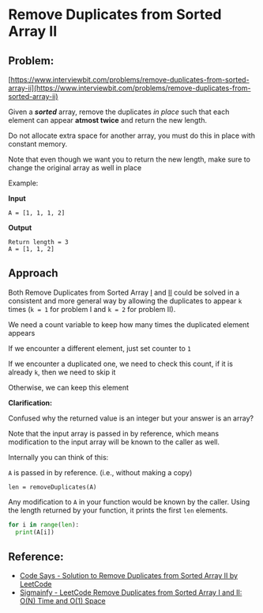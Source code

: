 # Remove Duplicates from Sorted Array II

## Problem:
[https://www.interviewbit.com/problems/remove-duplicates-from-sorted-array-ii](https://www.interviewbit.com/problems/remove-duplicates-from-sorted-array-ii)

Given a ***sorted*** array, remove the duplicates *in place* such that each element can appear **atmost twice** and return the new length.

Do not allocate extra space for another array, you must do this in place with constant memory.

Note that even though we want you to return the new length, make sure to change the original array as well in place

Example:

**Input**
```
A = [1, 1, 1, 2]
```

**Output**
```
Return length = 3
A = [1, 1, 2]
```

## Approach

Both Remove Duplicates from Sorted Array [I](https://www.interviewbit.com/problems/remove-duplicates-from-sorted-array) and [II](https://www.interviewbit.com/problems/remove-duplicates-from-sorted-array-ii) could be solved in a consistent and more general way by allowing the duplicates to appear `k` times (`k = 1` for problem I and `k = 2` for problem II).

We need a count variable to keep how many times the duplicated element appears

If we encounter a different element, just set counter to `1`

If we encounter a duplicated one, we need to check this count, if it is already `k`, then we need to skip it

Otherwise, we can keep this element

**Clarification:**

Confused why the returned value is an integer but your answer is an array?

Note that the input array is passed in by reference, which means modification to the input array will be known to the caller as well.

Internally you can think of this:

`A` is passed in by reference. (i.e., without making a copy)

`len = removeDuplicates(A)`

Any modification to `A` in your function would be known by the caller.
Using the length returned by your function, it prints the first `len` elements.

```python
for i in range(len):
  print(A[i])
```

## Reference:
* [Code Says - Solution to Remove Duplicates from Sorted Array II by LeetCode](https://codesays.com/2014/solution-to-remove-duplicates-from-sorted-array-ii-by-leetcode)
* [Sigmainfy - LeetCode Remove Duplicates from Sorted Array I and II: O(N) Time and O(1) Space](https://www.sigmainfy.com/blog/leetcode-remove-duplicates-from-sorted-array-i-and-ii.html)
